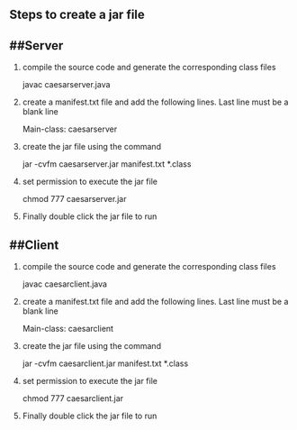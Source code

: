 Steps to create a jar file
--------------------------

##Server
-------
1) compile the source code and generate the corresponding class files

	javac caesarserver.java

2) create a manifest.txt file and add the following lines. Last line must be a blank line

	Main-class: caesarserver

3) create the jar file using the command 

	jar -cvfm caesarserver.jar manifest.txt *.class

4) set permission to execute the jar file

	chmod 777 caesarserver.jar

5) Finally double click the jar file to run


##Client
--------
1) compile the source code and generate the corresponding class files

	javac caesarclient.java

2) create a manifest.txt file and add the following lines. Last line must be a blank line

	Main-class: caesarclient

3) create the jar file using the command 

	jar -cvfm caesarclient.jar manifest.txt *.class

4) set permission to execute the jar file

	chmod 777 caesarclient.jar

5) Finally double click the jar file to run

